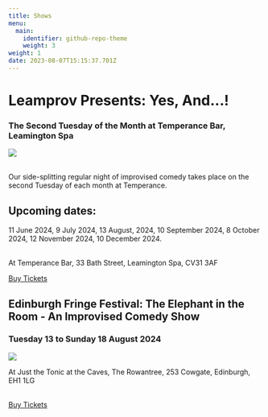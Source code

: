 ```yaml
---
title: Shows
menu:
  main:
    identifier: github-repo-theme
    weight: 3
weight: 1
date: 2023-08-07T15:15:37.701Z
---
```

# Leamprov Presents: Yes, And...!

### The Second Tuesday of the Month at Temperance Bar, Leamington Spa

![](https://img.evbuc.com/https%3A%2F%2Fcdn.evbuc.com%2Fimages%2F743987489%2F633112721173%2F1%2Foriginal.20240415-174254?w=940&auto=format%2Ccompress&q=75&sharp=10&s=de2ee4bb5dd158e42e9febb010756fbd)

\
Our side-splitting regular night of improvised comedy takes place on the second Tuesday of each month at Temperance.

## Upcoming dates:

11 June 2024, 9 July 2024, 13 August, 2024, 10 September 2024, 8 October 2024, 12 November 2024, 10 December 2024.

\
At Temperance Bar, 33 Bath Street, Leamington Spa, CV31 3AF

[B﻿uy Tickets](https://www.eventbrite.co.uk/e/copy-of-leamprov-presents-yes-and-tickets-905127750467?aff=ebdssbdestsearch&_gl=1*1qhya4e*_up*MQ..*_ga*MTgwOTc4MzY2OS4xNzE2Mjc3NTU1*_ga_TQVES5V6SH*MTcxNjI3NzU1NC4xLjAuMTcxNjI3NzU1NC4wLjAuMA..)

## Edinburgh Fringe Festival: The Elephant in the Room - An Improvised Comedy Show

### Tuesday 13 to Sunday 18 August 2024



![](/uploads/elephant-in-the-room-square-coloured-copy.png)

At Just the Tonic at the Caves, The Rowantree, 253 Cowgate, Edinburgh, EH1 1LG

\
[B](https://edinburgh.justthetonic.com/event/88:4221/)[uy Tickets](https://edinburgh.justthetonic.com/event/88:4221/)